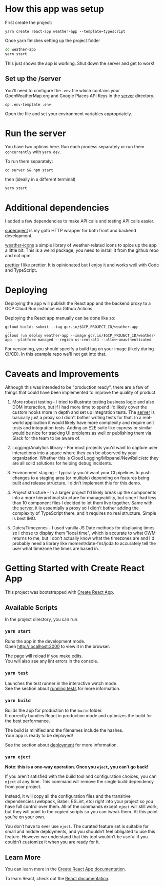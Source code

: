 # How this app was setup

First create the project:

`yarn create react-app weather-app --template=typescript`

Once yarn finishes setting up the project folder

```bash
cd weather-app
yarn start
```

This just shows the app is working. Shut down the server and get to work!

## Set up the /server

You'll need to configure the `.env` file which contains your OpenWeatherMap.org and Google Places API Keys in the [server](server) directory.

```
cp .env-template .env
```

Open the file and set your environment variables appropriately.

# Run the server

You have two options here. Run each process separately or run them `concurrently` with `yarn dev`. 

To run them separately:

`cd server && npm start`

then (ideally in a different terminal)

`yarn start`

# Additional dependencies

I added a few dependencies to make API calls and testing API calls easier.

[superagent](https://visionmedia.github.io/superagent/) is my goto HTTP wrapper for both front and backend development.

[weather-icons](https://erikflowers.github.io/weather-icons/) a simple library of weather-related icons to spice up the app a little bit. This is a weird package, you need to install it from the github repo and not npm.

[prettier](https://prettier.io/) I like prettier. It is opinionated but I enjoy it and works well with Code and TypeScript.

# Deploying

Deploying the app will publish the React app and the backend proxy to a GCP Cloud Run instance via Github Actions.

Deploying the React app manually can be done like so:

```
gcloud builds submit --tag gcr.io/$GCP_PROJECT_ID/weather-app
...
gcloud run deploy weather-app --image gcr.io/$GCP_PROJECT_ID/weather-app --platform managed --region us-central1 --allow-unauthenticated
```

For versioning, you should specify a build tag on your image (likely during CI/CD). In this example repo we'll not get into that.

# Caveats and Improvements

Although this was intended to be "production ready", there are a few of things that could have been implemented to improve the quality of product.

1. More robust testing - I tried to illustrate testing business logic and also DOM interaction, but if I had more time to spend I'd likely cover the custom hooks more in depth and set up integration tests. The [server](server) is basically just a proxy so I didn't bother writing tests for that. In a real-world application it would likely have more complexity and require unit tests and integration tests. Adding an E2E suite like cypress or similar would be nice for tracking UI problems as well or publishing them via Slack for the team to be aware of.

2. Logging/Analytics library - For most projects you'd want to capture user interactions into a space where they can be observed by your organization. Whether this is Cloud Logging/Mixpanel/NewRelic/etc they are all solid solutions for helping debug incidents.

3. Environment staging - Typically you'd want your CI pipelines to push changes to a staging area (or multiple) depending on features being built and release structure. I didn't implement this for this demo.

4. Project structure - In a larger project I'd likely break up the components into a more hierarchical structure for manageability, but since I had less than 10 component files I decided to let them live together. Same with the [server](server), it is essentially a proxy so I didn't bother adding the complexity of TypeScript there, and it requires no real structure. Simple is best IMO.

5. Dates/Timezones - I used vanilla JS Date methods for displaying times so I chose to display them "local time", which is accurate to what OWM returns to me, but I don't actually know what the timezones are and I'd probably need a library like moment/date-fns/joda to accurately tell the user what timezone the times are based in.

# Getting Started with Create React App

This project was bootstrapped with [Create React App](https://github.com/facebook/create-react-app).

## Available Scripts

In the project directory, you can run:

### `yarn start`

Runs the app in the development mode.\
Open [http://localhost:3000](http://localhost:3000) to view it in the browser.

The page will reload if you make edits.\
You will also see any lint errors in the console.

### `yarn test`

Launches the test runner in the interactive watch mode.\
See the section about [running tests](https://facebook.github.io/create-react-app/docs/running-tests) for more information.

### `yarn build`

Builds the app for production to the `build` folder.\
It correctly bundles React in production mode and optimizes the build for the best performance.

The build is minified and the filenames include the hashes.\
Your app is ready to be deployed!

See the section about [deployment](https://facebook.github.io/create-react-app/docs/deployment) for more information.

### `yarn eject`

**Note: this is a one-way operation. Once you `eject`, you can’t go back!**

If you aren’t satisfied with the build tool and configuration choices, you can `eject` at any time. This command will remove the single build dependency from your project.

Instead, it will copy all the configuration files and the transitive dependencies (webpack, Babel, ESLint, etc) right into your project so you have full control over them. All of the commands except `eject` will still work, but they will point to the copied scripts so you can tweak them. At this point you’re on your own.

You don’t have to ever use `eject`. The curated feature set is suitable for small and middle deployments, and you shouldn’t feel obligated to use this feature. However we understand that this tool wouldn’t be useful if you couldn’t customize it when you are ready for it.

## Learn More

You can learn more in the [Create React App documentation](https://facebook.github.io/create-react-app/docs/getting-started).

To learn React, check out the [React documentation](https://reactjs.org/).
